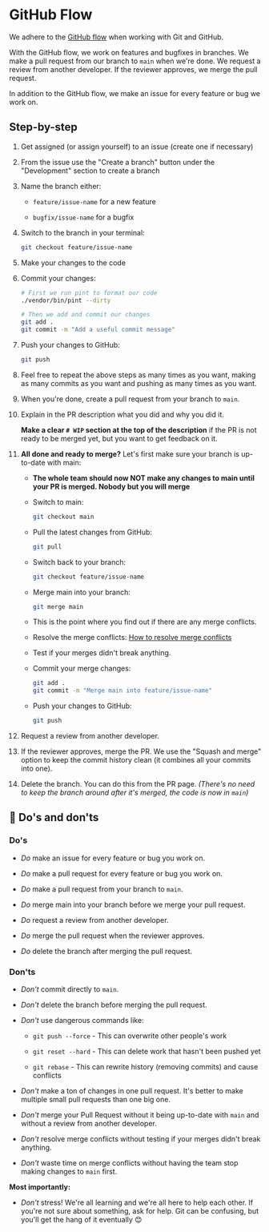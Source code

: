 # GitHub Flow

We adhere to the [GitHub flow](https://docs.github.com/en/get-started/quickstart/github-flow/) when working with Git and GitHub.

With the GitHub flow, we work on features and bugfixes in branches. We make a pull request from our branch to `main` when we're done. We request a review from another developer. If the reviewer approves, we merge the pull request.

In addition to the GitHub flow, we make an issue for every feature or bug we work on.

## Step-by-step

1. Get assigned (or assign yourself) to an issue (create one if necessary)

2. From the issue use the "Create a branch" button under the "Development" section to create a branch

3. Name the branch either:

    * `feature/issue-name` for a new feature

    * `bugfix/issue-name` for a bugfix

4. Switch to the branch in your terminal:

    ```bash
    git checkout feature/issue-name
    ```

5. Make your changes to the code

6. Commit your changes:

    ```bash
    # First we run pint to format our code
    ./vendor/bin/pint --dirty

    # Then we add and commit our changes
    git add .
    git commit -m "Add a useful commit message"
    ```

7. Push your changes to GitHub:

    ```bash
    git push
    ```

8. Feel free to repeat the above steps as many times as you want, making as many commits as you want and pushing as many times as you want.

9. When you're done, create a pull request from your branch to `main`.

10. Explain in the PR description what you did and why you did it.

    **Make a clear `# WIP` section at the top of the description** if the PR is not ready to be merged yet, but you want to get feedback on it.

11. **All done and ready to merge?** Let's first make sure your branch is up-to-date with main:

    * **The whole team should now NOT make any changes to main until your PR is merged. Nobody but you will merge**

    * Switch to main:
        ```bash
        git checkout main
        ```

    * Pull the latest changes from GitHub:
        ```bash
        git pull
        ```

    * Switch back to your branch:
        ```bash
        git checkout feature/issue-name
        ```

    * Merge main into your branch:
        ```bash
        git merge main
        ```

    * This is the point where you find out if there are any merge conflicts.

    * Resolve the merge conflicts: [How to resolve merge conflicts](https://docs.github.com/en/github/collaborating-with-issues-and-pull-requests/resolving-a-merge-conflict-using-the-command-line)
    
    * Test if your merges didn't break anything.

    * Commit your merge changes:
        ```bash
        git add .
        git commit -m "Merge main into feature/issue-name"
        ```

    * Push your changes to GitHub:
        ```bash
        git push
        ```

12. Request a review from another developer.

13. If the reviewer approves, merge the PR. We use the "Squash and merge" option to keep the commit history clean (it combines all your commits into one).

14. Delete the branch. You can do this from the PR page. *(There's no need to keep the branch around after it's merged, the code is now in `main`)*

## 🥵 Do's and don'ts

### Do's

* *Do* make an issue for every feature or bug you work on.

* *Do* make a pull request for every feature or bug you work on.

* *Do* make a pull request from your branch to `main`.

* *Do* merge main into your branch before we merge your pull request.

* *Do* request a review from another developer.

* *Do* merge the pull request when the reviewer approves.

* *Do* delete the branch after merging the pull request.

### Don'ts

* *Don't* commit directly to `main`.

* *Don't* delete the branch before merging the pull request.

* *Don't* use dangerous commands like:
    
    * `git push --force` - This can overwrite other people's work

    * `git reset --hard` - This can delete work that hasn't been pushed yet

    * `git rebase` - This can rewrite history (removing commits) and cause conflicts

* *Don't* make a ton of changes in one pull request. It's better to make multiple small pull requests than one big one.

* *Don't* merge your Pull Request without it being up-to-date with `main` and without a review from another developer.

* *Don't* resolve merge conflicts without testing if your merges didn't break anything.

* *Don't* waste time on merge conflicts without having the team stop making changes to `main` first.

**Most importantly:**

* *Don't* stress! We're all learning and we're all here to help each other. If you're not sure about something, ask for help. Git can be confusing, but you'll get the hang of it eventually 😊
